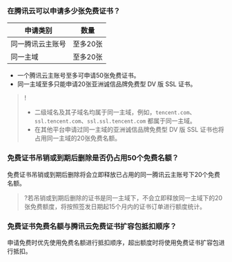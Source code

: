 ### 在腾讯云可以申请多少张免费证书？

| 申请类别 | 数量 | 
|---------|---------|
| 同一腾讯云主账号 | 至多20张 | 
| 同一主域 |至多20张 | 

- 一个腾讯云主账号至多可申请50张免费证书。
- 同一主域至多只能申请20张亚洲诚信品牌免费型 DV 版 SSL 证书。

>!
>- 二级域名及其子域名均属于同一主域，例如，`tencent.com`、`ssl.tencent.com`、`ssl.ssl.tencent.com` 都属于同一主域。
>- 在其他平台申请过同一主域的亚洲诚信品牌免费型 DV 版 SSL 证书也将占用同一主域的20张免费名额。


### 免费证书吊销或到期后删除是否仍占用50个免费名额？
免费证书吊销或到期后删除将会立即释放已占用的同一腾讯云主账号下20个免费名额。

>?若吊销或到期后删除的证书是同一主域下，不会立即释放同一主域下的20张免费额度，将按照签发日期起15个月内的证书订单进行额度统计。

### 免费证书免费名额与腾讯云免费证书扩容包抵扣顺序？
申请免费时优先使用免费名额进行抵扣顺序，超出额度时将使用免费证书扩容包进行抵扣。
